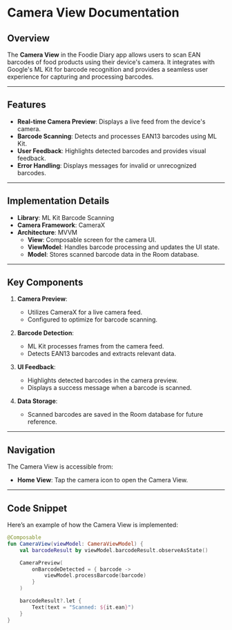 # Camera View Documentation

## Overview
The **Camera View** in the Foodie Diary app allows users to scan EAN barcodes of food products using their device's camera. It integrates with Google's ML Kit for barcode recognition and provides a seamless user experience for capturing and processing barcodes.

---

## Features
- **Real-time Camera Preview**: Displays a live feed from the device's camera.
- **Barcode Scanning**: Detects and processes EAN13 barcodes using ML Kit.
- **User Feedback**: Highlights detected barcodes and provides visual feedback.
- **Error Handling**: Displays messages for invalid or unrecognized barcodes.

---

## Implementation Details
- **Library**: ML Kit Barcode Scanning
- **Camera Framework**: CameraX
- **Architecture**: MVVM
  - **View**: Composable screen for the camera UI.
  - **ViewModel**: Handles barcode processing and updates the UI state.
  - **Model**: Stores scanned barcode data in the Room database.

---

## Key Components
1. **Camera Preview**:
   - Utilizes CameraX for a live camera feed.
   - Configured to optimize for barcode scanning.

2. **Barcode Detection**:
   - ML Kit processes frames from the camera feed.
   - Detects EAN13 barcodes and extracts relevant data.

3. **UI Feedback**:
   - Highlights detected barcodes in the camera preview.
   - Displays a success message when a barcode is scanned.

4. **Data Storage**:
   - Scanned barcodes are saved in the Room database for future reference.

---

## Navigation
The Camera View is accessible from:
- **Home View**: Tap the camera icon to open the Camera View.

---

## Code Snippet
Here’s an example of how the Camera View is implemented:

```kotlin
@Composable
fun CameraView(viewModel: CameraViewModel) {
    val barcodeResult by viewModel.barcodeResult.observeAsState()

    CameraPreview(
        onBarcodeDetected = { barcode ->
            viewModel.processBarcode(barcode)
        }
    )

    barcodeResult?.let {
        Text(text = "Scanned: ${it.ean}")
    }
}